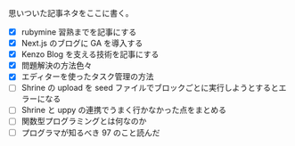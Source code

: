 思いついた記事ネタをここに書く。

- [x] rubymine 習熟までを記事にする
- [x] Next.js のブログに GA を導入する
- [x] Kenzo Blog を支える技術を記事にする
- [x] 問題解決の方法色々
- [x] エディターを使ったタスク管理の方法
- [ ] Shrine の upload を seed ファイルでブロックごとに実行しようとするとエラーになる
- [ ] Shrine と uppy の連携でうまく行かなかった点をまとめる
- [ ] 関数型プログラミングとは何なのか
- [ ] プログラマが知るべき 97 のこと読んだ
